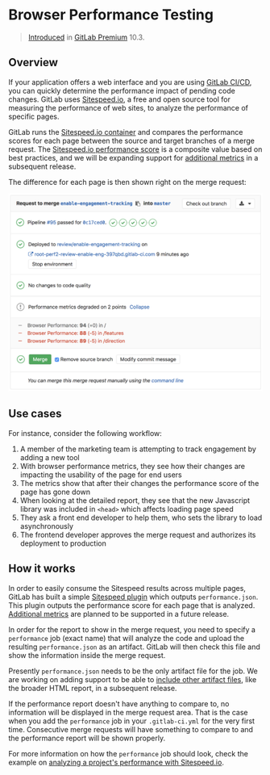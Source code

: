 # Browser Performance Testing

> [Introduced](https://gitlab.com/gitlab-org/gitlab-ee/merge_requests/3507) in [GitLab Premium](https://about.gitlab.com/products/) 10.3.

## Overview

If your application offers a web interface and you are using [GitLab CI/CD](../../../ci/README.md), you can quickly determine the performance impact of pending code changes. GitLab uses [Sitespeed.io](https://www.sitespeed.io), a free and open source tool for measuring the performance of web sites, to analyze the performance of specific pages.

GitLab runs the [Sitespeed.io container](https://hub.docker.com/r/sitespeedio/sitespeed.io/) and compares the performance scores for each page between the source and target branches of a merge request. The [Sitespeed.io performance score](https://examples.sitespeed.io/6.0/2017-11-23-23-43-35/help.html#performanceAdvice) is a composite value based on best practices, and we will be expanding support for [additional metrics](https://gitlab.com/gitlab-org/gitlab-ee/issues/4370) in a subsequent release.

The difference for each page is then shown right on the merge request:

![Performance Widget](img/browser_performance_testing.png)

## Use cases

For instance, consider the following workflow:

1. A member of the marketing team is attempting to track engagement by adding a new tool
1. With browser performance metrics, they see how their changes are impacting the usability of the page for end users
1. The metrics show that after their changes the performance score of the page has gone down
1. When looking at the detailed report, they see that the new Javascript library was included in `<head>` which affects loading page speed
1. They ask a front end developer to help them, who sets the library to load asynchronously
1. The frontend developer approves the merge request and authorizes its deployment to production

## How it works

In order to easily consume the Sitespeed results across multiple pages, GitLab has built a simple [Sitespeed plugin](https://gitlab.com/gitlab-org/gl-performance) which outputs `performance.json`. This plugin outputs the performance score for each page that is analyzed. [Additional metrics](https://gitlab.com/gitlab-org/gitlab-ee/issues/4370) are planned to be supported in a future release.

In order for the report to show in the merge request, you need to specify a
`performance` job (exact name) that will analyze the code and upload the resulting
`performance.json` as an artifact. GitLab will then check this file and show
the information inside the merge request.

Presently `performance.json` needs to be the only artifact file for the job. We are working on adding support to be able to [include other artifact files](https://gitlab.com/gitlab-org/gitlab-ee/issues/2877), like the broader HTML report, in a subsequent release.

If the performance report doesn't have anything to compare to, no information
will be displayed in the merge request area. That is the case when you add the
`performance` job in your `.gitlab-ci.yml` for the very first time.
Consecutive merge requests will have something to compare to and the performance
report will be shown properly.

For more information on how the `performance` job should look, check the
example on [analyzing a project's performance with Sitespeed.io](../../../ci/examples/browser_performance.md).

